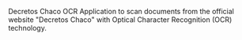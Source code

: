 Decretos Chaco OCR
Application to scan documents from the official website "Decretos Chaco" with Optical Character Recognition (OCR) technology.